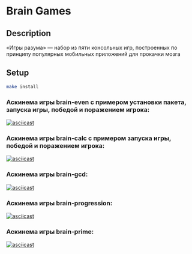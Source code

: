 # Brain Games

## Description

«Игры разума» — набор из пяти консольных игр, построенных по принципу популярных мобильных приложений для прокачки мозга

## Setup

```bash
make install
```

### Аскинема игры brain-even с примером установки пакета, запуска игры, победой и поражением игрока:
[![asciicast](https://asciinema.org/a/TVAVGSqqbPabZdnzcyrjNzRPV.svg)](https://asciinema.org/a/TVAVGSqqbPabZdnzcyrjNzRPV)

### Аскинема игры brain-calc с примером запуска игры, победой и поражением игрока:
[![asciicast](https://asciinema.org/a/vna3kTbEnJINl44Coi5ZEYHUH.svg)](https://asciinema.org/a/vna3kTbEnJINl44Coi5ZEYHUH)

### Аскинема игры brain-gcd:
[![asciicast](https://asciinema.org/a/vZlaxqzi3Hun0EZM4jyiYcJBW.svg)](https://asciinema.org/a/vZlaxqzi3Hun0EZM4jyiYcJBW)

### Аскинема игры brain-progression:
[![asciicast](https://asciinema.org/a/g8VRrNY7RJXNsqSTSUdbxqY5G.svg)](https://asciinema.org/a/g8VRrNY7RJXNsqSTSUdbxqY5G)

### Аскинема игры brain-prime:
[![asciicast](https://asciinema.org/a/dcx5oK0MPY3im7vr0G8CQVCOM.svg)](https://asciinema.org/a/dcx5oK0MPY3im7vr0G8CQVCOM)